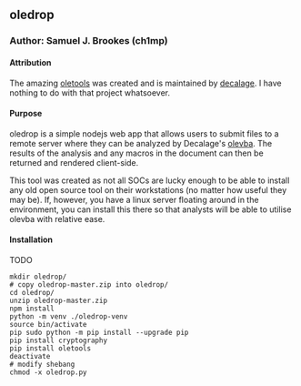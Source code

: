 ## oledrop
### Author: Samuel J. Brookes (ch1mp)

#### Attribution
The amazing [oletools](https://github.com/decalage2/oletools) was created and is maintained by [decalage](http://www.decalage.info). I have nothing to do with that project whatsoever. 

#### Purpose
oledrop is a simple nodejs web app that allows users to submit files to a remote server where they can be analyzed by Decalage's [olevba](https://github.com/decalage2/oletools/wiki/olevba). The results of the analysis and any macros in the document can then be returned and rendered client-side. 

This tool was created as not all SOCs are lucky enough to be able to install any old open source tool on their workstations (no matter how useful they may be). If, however, you have a linux server floating around in the environment, you can install this there so that analysts will be able to utilise olevba with relative ease. 

#### Installation
TODO
```
mkdir oledrop/
# copy oledrop-master.zip into oledrop/
cd oledrop/
unzip oledrop-master.zip
npm install
python -m venv ./oledrop-venv
source bin/activate
pip sudo python -m pip install --upgrade pip
pip install cryptography
pip install oletools
deactivate
# modify shebang
chmod -x oledrop.py 
```
